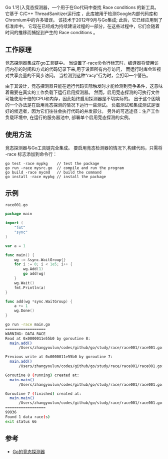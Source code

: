 Go 1.1引入竞态探测器，一个用于在Go代码中查找 Race conditions 的新工具。 它基于 C/C++ ThreadSanitizer运行库 ，此库被用于检测Google内部代码库和Chromium中的许多错误。 该技术于2012年9月与Go集成; 此后，它已经应用到了标准库中。 它现在已经成为持续建设过程的一部分，在这些过程中，它们会随着时间的推移而捕捉到产生的 Race conditions 。

## 工作原理

竞态探测器集成在go工具链中。 当设置了-race命令行标志时，编译器将使用访问内存的时间和方式的代码记录下来,用于设置所有内存访问， 而运行时库会监视对共享变量的不同步访问。 当检测到这种“racy”行为时，会打印一个警告。

由于其设计，竞态探测器只能在运行代码实际触发时才能检测到竞争条件，这意味着需要在真实的工作负载下运行启用探测器。 然而，启用竞态探测的可执行文件可能使用十倍的CPU和内存，因此始终启用探测器是不切实际的。 出于这个困境的一个办法是在启用竞态探测的情况下运行一些测试。 负载测试和集成测试是很好的候选者，因为它们往往会执行代码的并发部分。 另外的可选途径：生产工作负载环境中, 在运行的服务器池中, 部署单个启用竞态探测的实例。

## 使用方法

竞态探测器与Go工具链完全集成。 要启用竞态检测器的情况下,构建代码，只需将 -race 标志添加到命令行：

```
go test -race mypkg    // test the package
go run -race mysrc.go  // compile and run the program
go build -race mycmd   // build the command
go install -race mypkg // install the package
```

## 示例

`race001.go`

```go
package main

import (
	"fmt"
	"sync"
)

var a = 1

func main() {
	wg := &sync.WaitGroup{}
	for i := 0; i < 1e5; i++ {
		wg.Add(1)
		go add(wg)
	}
	wg.Wait()
	fmt.Println(a)
}

func add(wg *sync.WaitGroup) {
	a += 1
	wg.Done()
}
```

```bash
go run -race main.go
==================
WARNING: DATA RACE
Read at 0x0000011e55b0 by goroutine 8:
  main.add()
      /Users/zhangyoulun/codes/github/go/study/race/race001/race001.go:21 +0x3e

Previous write at 0x0000011e55b0 by goroutine 7:
  main.add()
      /Users/zhangyoulun/codes/github/go/study/race/race001/race001.go:21 +0x5a

Goroutine 8 (running) created at:
  main.main()
      /Users/zhangyoulun/codes/github/go/study/race/race001/race001.go:14 +0xab

Goroutine 7 (finished) created at:
  main.main()
      /Users/zhangyoulun/codes/github/go/study/race/race001/race001.go:14 +0xab
==================
99936
Found 1 data race(s)
exit status 66
```


## 参考

- [Go的竞态探测器](https://brantou.github.io/2017/05/23/go-race-detector/)
